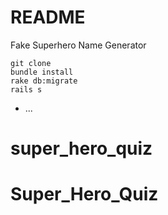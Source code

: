 # README

Fake Superhero Name Generator

```
git clone 
bundle install
rake db:migrate
rails s
```

* ...
# super_hero_quiz
# Super_Hero_Quiz
